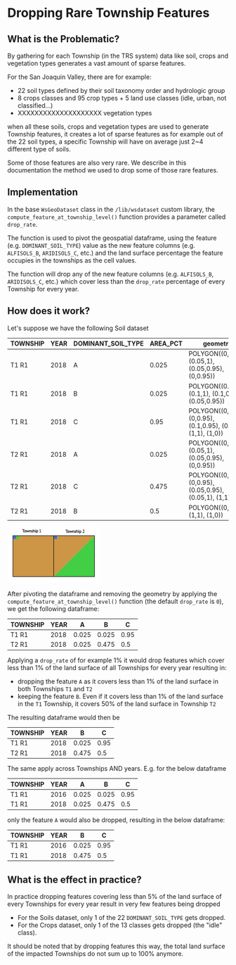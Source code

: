 # Dropping Rare Township Features
## What is the Problematic?
By gathering for each Township (in the TRS system) data like soil, crops and vegetation types generates a vast amount
of sparse features.

For the San Joaquin Valley, there are for example:
* 22 soil types defined by their soil taxonomy order and hydrologic group
* 8 crops classes and 95 crop types + 5 land use classes (idle, urban, not classified...) 
* XXXXXXXXXXXXXXXXXXXX vegetation types

when all these soils, crops and vegetation types are used to generate Township features, it creates a lot of sparse
features as for example out of the 22 soil types, a specific Township will have on average just 2~4 different type of
soils.

Some of those features are also very rare. We describe in this documentation the method we used to drop some of those
rare features.

## Implementation
In the base `WsGeoDataset` class in the `/lib/wsdataset` custom library, the `compute_feature_at_township_level()`
function provides a parameter called `drop_rate`.

The function is used to pivot the geospatial dataframe, using the feature (e.g. `DOMINANT_SOIL_TYPE`) value as the new feature 
columns (e.g. `ALFISOLS_B`, `ARIDISOLS_C`, etc.) and the land surface percentage the feature occupies in the townships
as the cell values. 

The function will drop any of the new feature columns (e.g. `ALFISOLS_B`, `ARIDISOLS_C`, etc.) which cover less than
the `drop_rate` percentage of every Township for every year.

## How does it work?
Let's suppose we have the following Soil dataset

| TOWNSHIP | YEAR | DOMINANT_SOIL_TYPE | AREA_PCT | geometry                                                    |
|----------|------|--------------------|----------|-------------------------------------------------------------|
| T1 R1    | 2018 | A                  | 0.025    | POLYGON((0,1), (0.05,1), (0.05,0.95), (0,0.95))             |
| T1 R1    | 2018 | B                  | 0.025    | POLYGON((0.05,1), (0.1,1), (0.1,0.95), (0.05,0.95))         |
| T1 R1    | 2018 | C                  | 0.95     | POLYGON((0,0), (0,0.95), (0.1,0.95), (0.1,1), (1,1), (1,0)) |
| T2 R1    | 2018 | A                  | 0.025    | POLYGON((0,1), (0.05,1), (0.05,0.95), (0,0.95))             |
| T2 R1    | 2018 | C                  | 0.475    | POLYGON((0,0), (0,0.95), (0.05,0.95), (0.05,1), (1,1))      |
| T2 R1    | 2018 | B                  | 0.5      | POLYGON((0,0), (1,1), (1,0))                                |

!["Map of TRS boundaries"](../images/drop_rare_features.jpg)

After pivoting the dataframe and removing the geometry by applying the `compute_feature_at_township_level()` function
(the default `drop_rate` is `0`), we get the following dataframe:

| TOWNSHIP | YEAR | A     | B     | C    |
|----------|------|-------|-------|------|
| T1 R1    | 2018 | 0.025 | 0.025 | 0.95 | 
| T2 R1    | 2018 | 0.025 | 0.475 | 0.5  | 

Applying a `drop_rate` of for example 1% it would drop features which cover less than 1% of the land surface of all
Townships for every year resulting in:
* dropping the feature `A` as it covers less than 1% of the land surface in both Townships `T1` and `T2`
* keeping the feature `B`. Even if it covers less than 1% of the land surface in the `T1` Township, it covers 50%
of the land surface in Township `T2`

The resulting dataframe would then be

| TOWNSHIP | YEAR | B     | C    |
|----------|------|-------|------|
| T1 R1    | 2018 | 0.025 | 0.95 | 
| T2 R1    | 2018 | 0.475 | 0.5  | 

The same apply across Townships AND years. E.g. for the below dataframe 

| TOWNSHIP | YEAR | A     | B     | C    |
|----------|------|-------|-------|------|
| T1 R1    | 2016 | 0.025 | 0.025 | 0.95 | 
| T1 R1    | 2018 | 0.025 | 0.475 | 0.5  | 

only the feature `A` would also be dropped, resulting in the below dataframe:

| TOWNSHIP | YEAR | B     | C    |
|----------|------|-------|------|
| T1 R1    | 2016 | 0.025 | 0.95 | 
| T1 R1    | 2018 | 0.475 | 0.5  | 

## What is the effect in practice?
In practice dropping features covering less than 5% of the land surface of every Townships for every year result in very
few features being dropped
* For the Soils dataset, only 1 of the 22 `DOMINANT_SOIL_TYPE` gets dropped.
* For the Crops dataset, only 1 of the 13 classes gets dropped (the "idle" class).

It should be noted that by dropping features this way, the total land surface of the impacted Townships do not sum up to
100% anymore.
